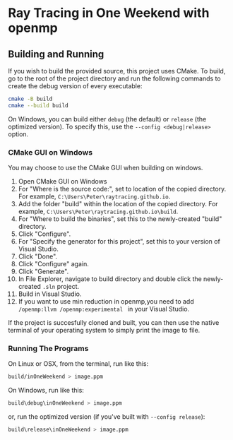 # Ray Tracing in One Weekend with openmp

## Building and Running

If you wish to build
the provided source, this project uses CMake. To build, go to the root of the project directory and
run the following commands to create the debug version of every executable:

```sh
cmake -B build
cmake --build build
```

On Windows, you can build either `debug` (the default) or `release` (the optimized version). To
specify this, use the `--config <debug|release>` option.

### CMake GUI on Windows

You may choose to use the CMake GUI when building on windows.

1. Open CMake GUI on Windows
2. For "Where is the source code:", set to location of the copied directory. For example,
   `C:\Users\Peter\raytracing.github.io`.
3. Add the folder "build" within the location of the copied directory. For example,
   `C:\Users\Peter\raytracing.github.io\build`.
4. For "Where to build the binaries", set this to the newly-created "build" directory.
5. Click "Configure".
6. For "Specify the generator for this project", set this to your version of Visual Studio.
7. Click "Done".
8. Click "Configure" again.
9. Click "Generate".
10. In File Explorer, navigate to build directory and double click the newly-created `.sln` project.
11. Build in Visual Studio.
12. If you want to use min reduction in openmp,you need to add `/openmp:llvm /openmp:experimental ` in your Visual Studio.

If the project is succesfully cloned and built, you can then use the native terminal of your
operating system to simply print the image to file.

### Running The Programs

On Linux or OSX, from the terminal, run like this:

```sh
build/inOneWeekend > image.ppm
```

On Windows, run like this:

```sh
build\debug\inOneWeekend > image.ppm
```

or, run the optimized version (if you've built with `--config release`):

```sh
build\release\inOneWeekend > image.ppm
```
